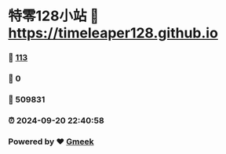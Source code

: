 # 特零128小站 :link: https://timeleaper128.github.io 
### :page_facing_up: [113](https://timeleaper128.github.io/tag.html) 
### :speech_balloon: 0 
### :hibiscus: 509831 
### :alarm_clock: 2024-09-20 22:40:58 
### Powered by :heart: [Gmeek](https://github.com/Meekdai/Gmeek)
